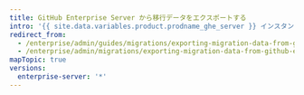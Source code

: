 ```yaml
---
title: GitHub Enterprise Server から移行データをエクスポートする
intro: '{{ site.data.variables.product.prodname_ghe_server }} インスタンスから移行データをエクスポートするには、インスタンスを準備し、リポジトリをロックして、移行アーカイブを生成する必要があります。 プラットフォームの変更を計画している場合、またはトライアルインスタンスから本番インスタンスに進む準備ができた場合、{{ site.data.variables.product.prodname_ghe_server }} インスタンスからデータをエクスポートする必要があります。'
redirect_from:
  - /enterprise/admin/guides/migrations/exporting-migration-data-from-github-enterprise/
  - /enterprise/admin/migrations/exporting-migration-data-from-github-enterprise-server
mapTopic: true
versions:
  enterprise-server: '*'
---
```


